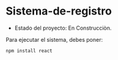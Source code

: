 # Sistema-de-registro

  - Estado del proyecto: En Construcciòn.

Para ejecutar el sistema, debes poner:

```npm install react```
